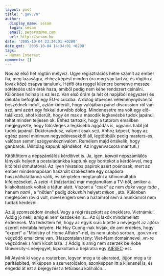 ```yaml
---
layout: post
title: ".gov.vn"
author:
  display_name: sesam
  login: sesam
  email: petersz@me.com
  url: http://sesam.hu
date: '2005-10-04 23:34:01 +0200'
date_gmt: '2005-10-04 14:34:01 +0200'
tags:
- Human Interest
comments: []
---
```


Nos az első hét rögtön mélyvíz. Ugye regisztrációs hétre számít az ember fia, meg lazaságra, ehhez képest minden óra meg van tartva, és rögtön a lovak közé csapva tanulunk. Hétfő óta reggel kilencre bemenve messze sötétedés után érek haza, amiből pedig nem kéne rendszert csinálni. Különben holnap is ez lesz. Van első órám (a hét öt napjából négyszer) és délután befogtak egy EU-s cuccba. A dolog ötperces véleménynyilvánító beszédnek indult, aztán kiderült, hogy valójában panel discussion-ról van szó, ami azért egy fokkal durvább dolog. Mindenesetre ma volt egy elő-találkozó, ahol kiderült, hogy én max a második legkevésbé tudok japánul, tehát minden teljesen ok. Ehhez tartozik, hogy a tutorom emailben megjegyezte, hogy fölösleges a legkisebb aggódás is, ugyanis halál jól tudok japánul. Doktorandusz, valamit csak sejt. Ahhoz képest, hogy az egész panel minimum negyedévesekből áll, legtöbbjük pedig masters-es, valóban semmi szégyenkeznivalóm. Remélem majd értékelik, hogy ganbarok. (Állítólag kapunk ajándékot. Az ingyenvacsora már tuti.)

Kitöltöttem a népszámlálós kérdőívet is. Ja, igen, _kawaii_ népszámlálós lánykák helyett a postaládánkba kaptunk egy borítékot a kérdőívvel, meg kitöltési útmutatóval. Az ilyen hivatalos papírok azért poénosak, mert az ember mindennaposan használt szókészlete egy csapásra használhatatlanná válik, és kénytelen megtanulni a kifinomultabb kifejezéseket. A _setai_ -t (háztartás) már megtanultam a TV-ből, amikor a kilakoltatások voltak a tájfun alatt. Viszont a "csak" az nem _dake_ vagy _tada_ , hanem _nomi_ , a "nőtlen" pedig _dokushin_ helyett _mikon_ , stb. Különben meglepően rövid volt, mivel engem sem a házamról sem a munkámról nem tudtak kérdezni.

Az új szomszédom énekel. Vagy a régi rászokott az éneklésre. Vietnámiul. Addig jó neki, amíg el nem kezdek én is... Az új lakók mindamellett érdekesek. Ma fedeztem fel, hogy az egyik srác kitette a névjegyét az ajtóra szerelt névtábla helyére. Ha Huy Cuong-nak hívják, de ami érdekes, hogy "expert" a "Ministry of Home Affairs"-nél, és nem utolsó sorban, .gov.vn-re végződő emailcíme van. (Haszontalan tény: Viet-Nam domainnevei .vn-re végződnek.) Nem kicsit laza. :) Addig is amíg nem szerzek be Kobe University-s névjegyet, kipakoltam a bejáratra egy [AIESEC](http://www.aiesec.net)-est.

Mi Atyánk ki vagy a routerben, legyen meg a te akaratod, jöjjön meg a te paritásbited, miképpen a szerveroldalon, azonképpen itt a kliensnél is, és engedd át ezt a bejegyzést a tetűlassú kolihálón...
